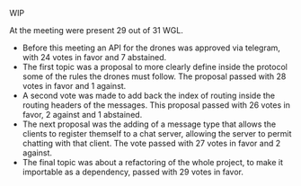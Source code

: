 WIP



At the meeting were present 29 out of 31 WGL.
* Before this meeting an API for the drones was approved via telegram, with 24 votes in favor and 7 abstained.
* The first topic was a proposal to more clearly define inside the protocol some of the rules the drones must follow. The proposal passed with 28 votes in favor and 1 against.
* A second vote was made to add back the index of routing inside the routing headers of the messages. This proposal passed with 26 votes in favor, 2 against and 1 abstained.
* The next proposal was the adding of a message type that allows the clients to register themself to a chat server, allowing the server to permit chatting with that client. The vote passed with 27 votes in favor and 2 against.
* The final topic was about a refactoring of the whole project, to make it importable as a dependency, passed with 29 votes in favor.
